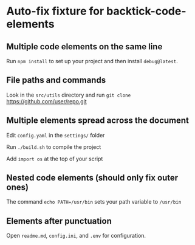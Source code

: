 # Auto-fix fixture for backtick-code-elements

## Multiple code elements on the same line

Run `npm install` to set up your project and then install `debug@latest`. <!-- ❌ -->

## File paths and commands

Look in the `src/utils` directory and run `git clone` https://github.com/user/repo.git <!-- ❌ -->

## Multiple elements spread across the document

Edit `config.yaml` in the `settings/` folder <!-- ❌ -->

Run `./build.sh` to compile the project <!-- ❌ -->

Add `import os` at the top of your script <!-- ❌ -->

## Nested code elements (should only fix outer ones)

The command `echo PATH=/usr/bin` sets your path variable to `/usr/bin` <!-- ❌ -->

## Elements after punctuation

Open `readme.md`, `config.ini`, and `.env` for configuration. <!-- ❌ -->
